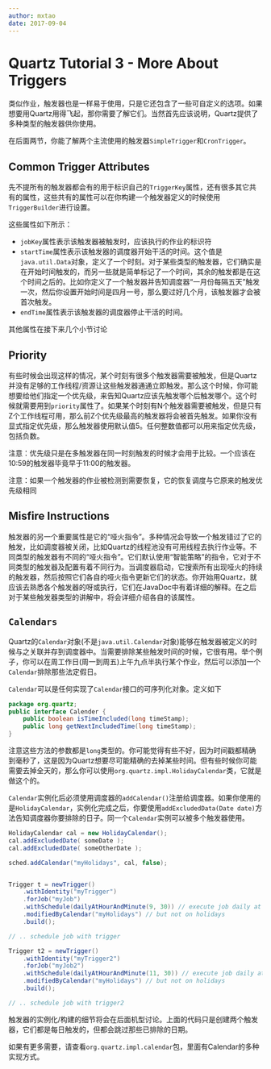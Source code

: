 ```yaml
---
author: mxtao
date: 2017-09-04
---
```


# Quartz Tutorial 3 - More About Triggers

类似作业，触发器也是一样易于使用，只是它还包含了一些可自定义的选项。如果想要用Quartz用得飞起，那你需要了解它们。当然首先应该说明，Quartz提供了多种类型的触发器供你使用。

在后面两节，你能了解两个主流使用的触发器`SimpleTrigger`和`CronTrigger`。

## Common Trigger Attributes

先不提所有的触发器都会有的用于标识自己的`TriggerKey`属性，还有很多其它共有的属性，这些共有的属性可以在你构建一个触发器定义的时候使用`TriggerBuilder`进行设置。

这些属性如下所示：

+ `jobKey`属性表示该触发器被触发时，应该执行的作业的标识符
+ `startTime`属性表示该触发器的调度器开始干活的时间。这个值是`java.util.Data`对象，定义了一个时刻。对于某些类型的触发器，它们确实是在开始时间触发的，而另一些就是简单标记了一个时间，其余的触发都是在这个时间之后的。比如你定义了一个触发器并告知调度器“一月份每隔五天”触发一次，然后你设置开始时间是四月一号，那么要过好几个月，该触发器才会被首次触发。
+ `endTime`属性表示该触发器的调度器停止干活的时间。

其他属性在接下来几个小节讨论

## Priority

有些时候会出现这样的情况，某个时刻有很多个触发器需要被触发，但是Quartz并没有足够的工作线程/资源让这些触发器通通立即触发。那么这个时候，你可能想要给他们指定一个优先级，来告知Quartz应该先触发哪个后触发哪个。这个时候就需要用到`priority`属性了。如果某个时刻有N个触发器需要被触发，但是只有Z个工作线程可用，那么前Z个优先级最高的触发器将会被首先触发。如果你没有显式指定优先级，那么触发器使用默认值5。任何整数值都可以用来指定优先级，包括负数。

注意：优先级只是在多触发器在同一时刻触发的时候才会用于比较。一个应该在10:59的触发器毕竟早于11:00的触发器。

注意：如果一个触发器的作业被检测到需要恢复，它的恢复调度与它原来的触发优先级相同

## Misfire Instructions

触发器的另一个重要属性是它的“哑火指令”。多种情况会导致一个触发错过了它的触发，比如调度器被关闭，比如Quartz的线程池没有可用线程去执行作业等。不同类型的触发器有不同的“哑火指令”。它们默认使用“智能策略”的指令，它对于不同类型的触发器及配置有着不同行为。当调度器启动，它搜索所有出现哑火的持续的触发器，然后按照它们各自的哑火指令更新它们的状态。你开始用Quartz，就应该去熟悉各个触发器的呀或执行，它们在JavaDoc中有着详细的解释。在之后对于某些触发器类型的讲解中，将会详细介绍各自的该属性。

## `Calendars`

Quartz的`Calendar`对象(不是`java.util.Calendar`对象)能够在触发器被定义的时候与之关联并存到调度器中。当需要排除某些触发时间的时候，它很有用。举个例子，你可以在周工作日(周一到周五)上午九点半执行某个作业，然后可以添加一个`Calendar`排除那些法定假日。

`Calendar`可以是任何实现了`Calendar`接口的可序列化对象。定义如下

```java
package org.quartz;
public interface Calender {
    public boolean isTimeIncluded(long timeStamp);
    public long getNextIncludedTime(long timeStamp);
}
```

注意这些方法的参数都是`long`类型的。你可能觉得有些不好，因为时间戳都精确到毫秒了，这是因为Quartz想要尽可能精确的去掉某些时间。但有些时候你可能需要去掉全天的，那么你可以使用`org.quartz.impl.HolidayCalendar`类，它就是做这个的。

`Calendar`实例化后必须使用调度器的`addCalendar()`注册给调度器。如果你使用的是`HolidayCalendar`，实例化完成之后，你要使用`addExcludedData(Date date)`方法告知调度器你要排除的日子。同一个`Calendar`实例可以被多个触发器使用。

```java
HolidayCalendar cal = new HolidayCalendar();
cal.addExcludedDate( someDate );
cal.addExcludedDate( someOtherDate );

sched.addCalendar("myHolidays", cal, false);


Trigger t = newTrigger()
    .withIdentity("myTrigger")
    .forJob("myJob")
    .withSchedule(dailyAtHourAndMinute(9, 30)) // execute job daily at 9:30
    .modifiedByCalendar("myHolidays") // but not on holidays
    .build();

// .. schedule job with trigger

Trigger t2 = newTrigger()
    .withIdentity("myTrigger2")
    .forJob("myJob2")
    .withSchedule(dailyAtHourAndMinute(11, 30)) // execute job daily at 11:30
    .modifiedByCalendar("myHolidays") // but not on holidays
    .build();

// .. schedule job with trigger2
```

触发器的实例化/构建的细节将会在后面机型讨论。上面的代码只是创建两个触发器，它们都是每日触发的，但都会跳过那些已排除的日期。

如果有更多需要，请查看`org.quartz.impl.calendar`包，里面有Calendar的多种实现方式。